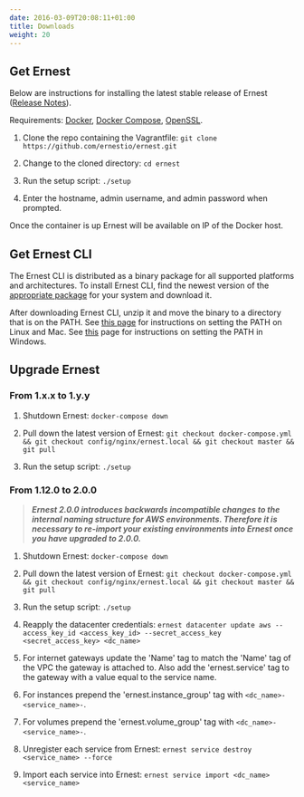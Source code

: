 ```yaml
---
date: 2016-03-09T20:08:11+01:00
title: Downloads
weight: 20
---
```


## Get Ernest
Below are instructions for installing the latest stable release of Ernest ([Release Notes](https://github.com/ernestio/ernest/releases)).

Requirements: [Docker](https://docs.docker.com/engine/installation/), [Docker Compose](https://docs.docker.com/compose/install/), [OpenSSL](https://www.openssl.org).

1. Clone the repo containing the Vagrantfile: `git clone https://github.com/ernestio/ernest.git`

2. Change to the cloned directory: `cd ernest`

3. Run the setup script: `./setup`

4. Enter the hostname, admin username, and admin password when prompted.

Once the container is up Ernest will be available on IP of the Docker host.

## Get Ernest CLI
The Ernest CLI is distributed as a binary package for all supported platforms and architectures. To install Ernest CLI, find the newest version of the [appropriate package](https://github.com/ErnestIO/ernest-cli/releases) for your system and download it.

After downloading Ernest CLI, unzip it and move the binary to a directory that is on the PATH. See [this page](http://stackoverflow.com/questions/14637979/how-to-permanently-set-path-on-linux) for instructions on setting the PATH on Linux and Mac. See [this](http://stackoverflow.com/questions/1618280/where-can-i-set-path-to-make-exe-on-windows) page for instructions on setting the PATH in Windows.

## Upgrade Ernest

### From 1.x.x to 1.y.y

1. Shutdown Ernest: `docker-compose down`

2. Pull down the latest version of Ernest: `git checkout docker-compose.yml && git checkout config/nginx/ernest.local && git checkout master && git pull`

3. Run the setup script: `./setup`

### From 1.12.0 to 2.0.0

> ***Ernest 2.0.0 introduces backwards incompatible changes to the internal naming structure for AWS environments. Therefore it is necessary to re-import your existing environments into Ernest once you have upgraded to 2.0.0.***

1. Shutdown Ernest: `docker-compose down`

2. Pull down the latest version of Ernest: `git checkout docker-compose.yml && git checkout config/nginx/ernest.local && git checkout master && git pull`

3. Run the setup script: `./setup`

4. Reapply the datacenter credentials: `ernest datacenter update aws --access_key_id <access_key_id> --secret_access_key <secret_access_key> <dc_name>`

5. For internet gateways update the 'Name' tag to match the 'Name' tag of the VPC the gateway is attached to. Also add the 'ernest.service' tag to the gateway with a value equal to the service name.

6. For instances prepend the 'ernest.instance_group' tag with `<dc_name>-<service_name>-`.

7. For volumes prepend the 'ernest.volume_group' tag with `<dc_name>-<service_name>-`.

8. Unregister each service from Ernest: `ernest service destroy <service_name> --force`

9. Import each service into Ernest: `ernest service import <dc_name> <service_name>`